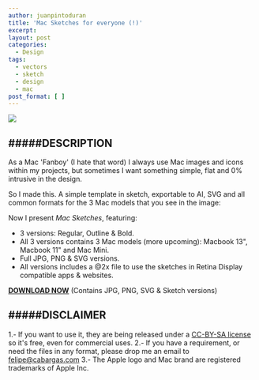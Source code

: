 ```yaml
---
author: juanpintoduran
title: 'Mac Sketches for everyone (!)'
excerpt:
layout: post
categories:
  - Design
tags:
  - vectors
  - sketch
  - design
  - mac
post_format: [ ]
---
```

[![][1]][1]

#####DESCRIPTION
---
As a Mac 'Fanboy' (I hate that word) I always use Mac images and icons within my projects, but sometimes I want something simple, flat and 0% intrusive in the design.

So I made this. A simple template in sketch, exportable to AI, SVG and all common formats for the 3 Mac models that you see in the image:

Now I present *Mac Sketches*, featuring:

+ 3 versions: Regular, Outline & Bold.
+ All 3 versions contains 3 Mac models (more upcoming): Macbook 13", Macbook 11" and Mac Mini.
+ Full JPG, PNG & SVG versions.
+ All versions includes a @2x file to use the sketches in Retina Display compatible apps & websites.

**[DOWNLOAD NOW](https://www.dropbox.com/s/uu0mrkdvgbltud1/MacSketches.zip)** (Contains JPG, PNG, SVG & Sketch versions)


#####DISCLAIMER
---
1.- If you want to use it, they are being released under a [CC-BY-SA license](http://creativecommons.org/licenses/by-sa/4.0/) so it's free, even for commercial uses.
2.- If you have a requirement, or need the files in any format, please drop me an email to felipe@cabargas.com
3.- The Apple logo and Mac brand are registered trademarks of Apple Inc.

[1]: http://cabargas.com/images/MacSketches@2x.png